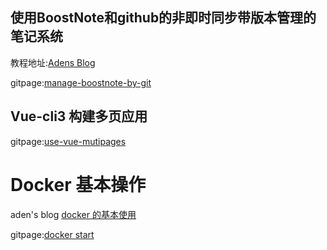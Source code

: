 ## 使用BoostNote和github的非即时同步带版本管理的笔记系统

教程地址:[Adens Blog](https://www.adens.cn/Home/Detail/9f42e658-bbad-470f-8e02-d49d18b83a9a)

gitpage:[manage-boostnote-by-git](https://adensw.github.io/NoteSystem/manage-boostnote-by-git)

## Vue-cli3 构建多页应用

gitpage:[use-vue-mutipages](https://adensw.github.io/NoteSystem/use-vue-mutipages)

# Docker 基本操作

aden's blog [docker 的基本使用](https://www.adens.cn/Home/Detail/cfd42767-df54-4e9e-978c-3cea08850053)

gitpage:[docker start](https://adensw.github.io/NoteSystem/docker-start)